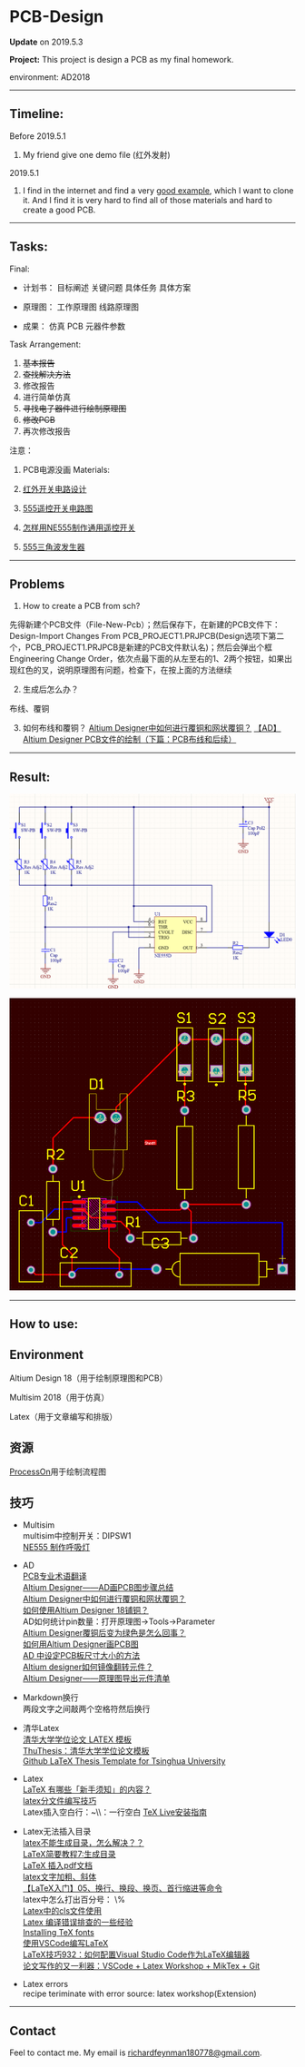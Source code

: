 
# PCB-Design

__Update__ on 2019.5.3

__Project:__ This project is design a PCB as my final homework.

environment: AD2018

---

## Timeline:
Before 2019.5.1
1. My friend give one demo file (红外发射) 

2019.5.1
1. I find in the internet and find a very [good example](http://www.elecfans.com/article/88/131/ctrlsc/switch/2018/20180125623122_a.html), which I want to clone it. And I find it is very hard to find all of those materials and hard to create a good PCB.

---

## Tasks:
Final: 

- 计划书：
目标阐述
关键问题
具体任务
具体方案

- 原理图：
工作原理图
线路原理图

- 成果：
仿真
PCB
元器件参数

Task Arrangement:
1. ~~基本报告~~
2. ~~查找解决方法~~
3. 修改报告
4. 进行简单仿真
5. ~~寻找电子器件进行绘制原理图~~
6. ~~修改PCB~~
7. 再次修改报告

注意：
1. PCB电源没画
Materials:

1. [红外开关电路设计](http://www.elecfans.com/article/88/131/ctrlsc/switch/2018/20180125623122_a.html)

2. [555遥控开关电路图](http://www.elecfans.com/article/88/131/198/2018/20180130626129_a.html)


3. [怎样用NE555制作通用遥控开关](http://www.elecfans.com/d/785135.html)

4. [555三角波发生器](https://www.dianziaihaozhe.com/mulu/guowai/2933.html)

---

## Problems

1. How to create a PCB from sch?

先得新建个PCB文件（File-New-Pcb）；然后保存下，在新建的PCB文件下：Design-Import Changes From PCB_PROJECT1.PRJPCB(Design选项下第二个，PCB_PROJECT1.PRJPCB是新建的PCB文件默认名)；然后会弹出个框Engineering Change Order，依次点最下面的从左至右的1、2两个按钮，如果出现红色的叉，说明原理图有问题，检查下，在按上面的方法继续

2. 生成后怎么办？

布线、覆铜

3. 如何布线和覆铜？
[Altium Designer中如何进行覆铜和网状覆铜？](https://blog.csdn.net/ldcung/article/details/77388291)
[【AD】Altium Designer PCB文件的绘制（下篇：PCB布线和后续）](https://blog.csdn.net/qq_38410730/article/details/80397365)

---

## Result:
![SCH](/img/sch.PNG)

![PCB](/img/pcb.PNG)



---

## How to use:

## Environment
Altium Design 18（用于绘制原理图和PCB）

Multisim 2018（用于仿真）

Latex（用于文章编写和排版）

## 资源
[ProcessOn](https://www.processon.com/diagraming/5b5e80c8e4b08d36229510a8)用于绘制流程图

## 技巧
- Multisim  
multisim中控制开关：DIPSW1  
[NE555 制作呼吸灯 ](http://dxx.qcuwh.cn/wcs/Upload/201611/583d3fd01ed2f.pdf)  


- AD  
[PCB专业术语翻译](https://wenku.baidu.com/view/87ec5d916f1aff00bfd51e4d)  
[Altium Designer——AD画PCB图步骤总结](https://blog.csdn.net/Tang_Chuanlin/article/details/79803575)  
[Altium Designer中如何进行覆铜和网状覆铜？](https://blog.csdn.net/ldcung/article/details/77388291)  
[如何使用Altium Designer 18铺铜？](http://www.icxbk.com/ask/detail/11544.html)   
AD如何统计pin数量：打开原理图→Tools→Parameter  
[Altium Designer覆铜后变为绿色是怎么回事？](https://blog.csdn.net/weixin_42164589/article/details/88853912)  
[如何用Altium Designer画PCB图](https://jingyan.baidu.com/article/363872ec357a206e4ba16f00.html)  
[AD 中设定PCB板尺寸大小的方法](https://blog.csdn.net/mzy202/article/details/54880947)  
[Altium designer如何镜像翻转元件？](https://zhidao.baidu.com/question/365170674728128452.html)  
[Altium Designer——原理图导出元件清单](https://blog.csdn.net/Tang_Chuanlin/article/details/79488115)

- Markdown换行  
两段文字之间敲两个空格符然后换行  


- 清华Latex  
[清华大学学位论文 LATEX 模板](http://mirrors.concertpass.com/tex-archive/macros/latex/contrib/thuthesis/main.pdf)  
[ThuThesis：清华大学学位论文模板](http://mirror.las.iastate.edu/tex-archive/macros/latex/contrib/thuthesis/thuthesis.pdf)  
[Github LaTeX Thesis Template for Tsinghua University](https://github.com/xueruini/thuthesis)

- Latex  
[LaTeX 有哪些「新手须知」的内容？](https://www.zhihu.com/question/30090572)  
[latex分文件编写技巧](https://blog.csdn.net/yanxiangtianji/article/details/13169699)  
Latex插入空白行：~\\\：一行空白
[TeX Live安装指南](https://blog.csdn.net/wr339988/article/details/66611166)

- Latex无法插入目录  
[latex不能生成目录，怎么解决？？](https://zhidao.baidu.com/question/1541025230634017307.html)  
[LaTeX简要教程7:生成目录](http://topspeedsnail.com/g-latex-content-table/)  
[LaTeX 插入pdf文档](https://blog.csdn.net/bendanban/article/details/51850659)  
[latex文字加粗、斜体](https://blog.csdn.net/jminer/article/details/14146939)  
[【LaTeX入门】05、换行、换段、换页、首行缩进等命令](https://blog.csdn.net/xiazdong/article/details/8892105)  
latex中怎么打出百分号： \\%   
[Latex中的cls文件使用](https://blog.csdn.net/owldestiny/article/details/5560347)  
[Latex 编译错误排查的一些经验](https://blog.csdn.net/u012675539/article/details/46272387)  
[Installing TeX fonts](https://www.tug.org/fonts/fontinstall.html)   
[使用VSCode编写LaTeX](https://zhuanlan.zhihu.com/p/38178015)  
[LaTeX技巧932：如何配置Visual Studio Code作为LaTeX编辑器](http://www.latexstudio.net/archives/12260.html)  
[论文写作的又一利器：VSCode + Latex Workshop + MikTex + Git](https://blog.csdn.net/yinqingwang/article/details/79684419)  

- Latex errors  
recipe teriminate with error source: latex workshop(Extension)
---

## Contact
Feel to contact me. My email is richardfeynman180778@gmail.com.
